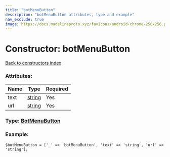 ```yaml
---
title: "botMenuButton"
description: "botMenuButton attributes, type and example"
nav_exclude: true
image: https://docs.madelineproto.xyz/favicons/android-chrome-256x256.png
---
```

# Constructor: botMenuButton  
[Back to constructors index](/API_docs/constructors/index.html)



### Attributes:

| Name     |    Type       | Required |
|----------|---------------|----------|
|text|[string](/API_docs/types/string.html) | Yes|
|url|[string](/API_docs/types/string.html) | Yes|



### Type: [BotMenuButton](/API_docs/types/BotMenuButton.html)


### Example:

```
$botMenuButton = ['_' => 'botMenuButton', 'text' => 'string', 'url' => 'string'];
```  
